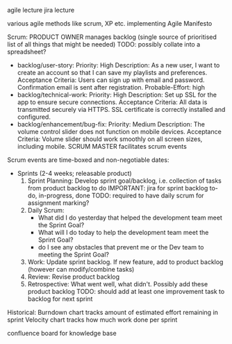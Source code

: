 <!-- SPDX-License-Identifier: zlib-acknowledgement -->
agile lecture
jira lecture

various agile methods like scrum, XP etc. implementing Agile Manifesto

Scrum:
PRODUCT OWNER manages backlog (single source of prioritised list of all things that might be needed)
TODO: possibly collate into a spreadsheet?
* backlog/user-story:
Priority: High
Description: As a new user, I want to create an account so that I can save my playlists and preferences.
Acceptance Criteria:
    Users can sign up with email and password.
    Confirmation email is sent after registration.
Probable-Effort: high
* backlog/technical-work:
Priority: High
Description: Set up SSL for the app to ensure secure connections.
Acceptance Criteria:
    All data is transmitted securely via HTTPS.
    SSL certificate is correctly installed and configured.
* backlog/enhancement/bug-fix:
Priority: Medium
Description: The volume control slider does not function on mobile devices.
Acceptance Criteria:
    Volume slider should work smoothly on all screen sizes, including mobile.
SCRUM MASTER facilitates scrum events

Scrum events are time-boxed and non-negotiable dates:
* Sprints (2-4 weeks; releasable product)
  1. Sprint Planning:
    Develop sprint goal/backlog, i.e. collection of tasks from product backlog to do
    IMPORTANT: jira for sprint backlog to-do, in-progress, done
  TODO: required to have daily scrum for assignment marking?
  2. Daily Scrum:
     - What did I do yesterday that helped the development team meet the Sprint Goal?
     - What will I do today to help the development team meet the Sprint Goal?
     - do I see any obstacles that prevent me or the Dev team to meeting the Sprint Goal?
  3. Work:
    Update sprint backlog. If new feature, add to product backlog (however can modify/combine tasks)
  4. Review:
    Revise product backlog
  5. Retrospective:
    What went well, what didn't. Possibly add these product backlog
    TODO: should add at least one improvement task to backlog for next sprint

Historical:
Burndown chart tracks amount of estimated effort remaining in sprint
Velocity chart tracks how much work done per sprint

confluence board for knowledge base
